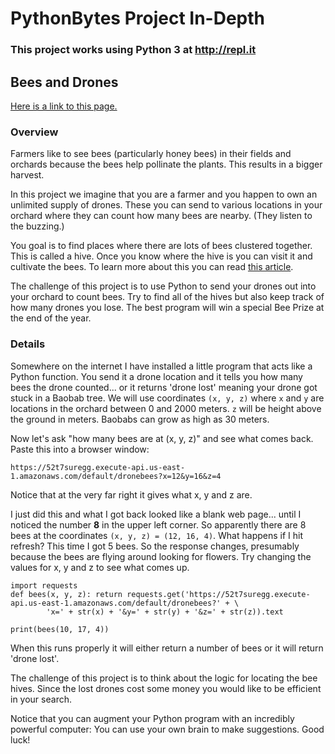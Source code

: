 # PythonBytes Project In-Depth


### This project works using Python 3 at http://repl.it


## Bees and Drones


[Here is a link to this page.](https://github.com/robfatland/pythonbytes/tree/master/projects/bees#pythonbytes-project-in-depth)


### Overview

Farmers like to see bees (particularly honey bees) in their fields and orchards because the bees help pollinate the plants.
This results in a bigger harvest. 


In this project we imagine that you are a farmer and you happen to own an unlimited supply of drones. These
you can send to various locations in your orchard where they can count how many bees are nearby. (They listen 
to the buzzing.)


You goal is to find places where there are lots of bees clustered together. This is called a hive. Once you know
where the hive is you can visit it and cultivate the bees. To learn more about this
you can read [this article](https://en.wikipedia.org/wiki/Swarming_(honey_bee)).


The challenge of this project is to use Python to send your drones out into your orchard to count bees.
Try to find all of the hives but also keep track of how many drones you lose. The best program will win a
special Bee Prize at the end of the year. 


### Details


Somewhere on the internet I have installed a little program that acts like a Python function. You
send it a drone location and it tells you how many bees the drone counted... or it returns 'drone lost'
meaning your drone got stuck in a Baobab tree. We will use coordinates `(x, y, z)` where `x` and `y`
are locations in the orchard between 0 and 2000 meters. `z` will be height above the ground in meters. 
Baobabs can grow as high as 30 meters. 


Now let's ask "how many bees are at (x, y, z)" and see what comes back. Paste this into a
browser window: 


```
https://52t7suregg.execute-api.us-east-1.amazonaws.com/default/dronebees?x=12&y=16&z=4
```

Notice that at the very far right it gives what x, y and z are.


I just did this and what I got back looked like a blank web page... until I noticed the number **8** in the upper left corner. 
So apparently there are 8 bees at the coordinates ```(x, y, z) = (12, 16, 4)```. What happens if I hit refresh?
This time I got 5 bees. So the response changes, presumably because the bees are flying around looking for flowers. 
Try changing the values for x, y and z to see what comes up. 


```
import requests
def bees(x, y, z): return requests.get('https://52t7suregg.execute-api.us-east-1.amazonaws.com/default/dronebees?' + \
        'x=' + str(x) + '&y=' + str(y) + '&z=' + str(z)).text
    
print(bees(10, 17, 4))
```


When this runs properly it will either return a number of bees or it will return 'drone lost'. 


The challenge of this project is to think about the logic for locating the bee hives. Since the lost drones
cost some money you would like to be efficient in your search. 


Notice that you can augment your Python program with an incredibly powerful computer: You can use your own brain
to make suggestions. Good luck!


